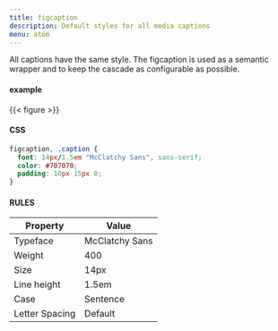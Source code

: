 ```yaml
---
title: figcaption
description: Default styles for all media captions
menu: atom
---
```


All captions have the same style. The figcaption is used as a semantic wrapper and to keep the cascade as configurable as possible.

#### example
{{< figure >}}

#### CSS
```css
figcaption, .caption {
  font: 14px/1.5em "McClatchy Sans", sans-serif;
  color: #707070;
  padding: 10px 15px 0;
}
```

#### RULES 

Property | Value
--- | ---
Typeface | McClatchy Sans
Weight | 400
Size | 14px
Line height | 1.5em
Case | Sentence
Letter Spacing | Default
